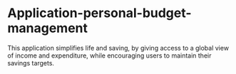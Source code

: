 # Application-personal-budget-management
This application simplifies life and saving, by giving access to a global view of income and expenditure, while encouraging users to maintain their savings targets.
